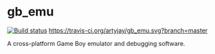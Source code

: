 # gb_emu
[![Build status](https://ci.appveyor.com/api/projects/status/p4495x3ixjmlx50b?svg=true)](https://ci.appveyor.com/project/artyjay/gb-emu)
https://travis-ci.org/artyjay/gb_emu.svg?branch=master

A cross-platform Game Boy emulator and debugging software.
